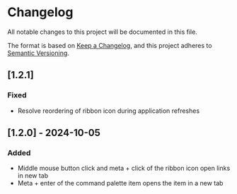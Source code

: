 # Changelog

All notable changes to this project will be documented in this file.

The format is based on [Keep a Changelog](https://keepachangelog.com/en/1.1.0/),
and this project adheres to [Semantic Versioning](https://semver.org/spec/v2.0.0.html).

## [1.2.1]

### Fixed

- Resolve reordering of ribbon icon during application refreshes

## [1.2.0] - 2024-10-05

### Added

- Middle mouse button click and meta + click of the ribbon icon open links in new tab
- Meta + enter of the command palette item opens the item in a new tab